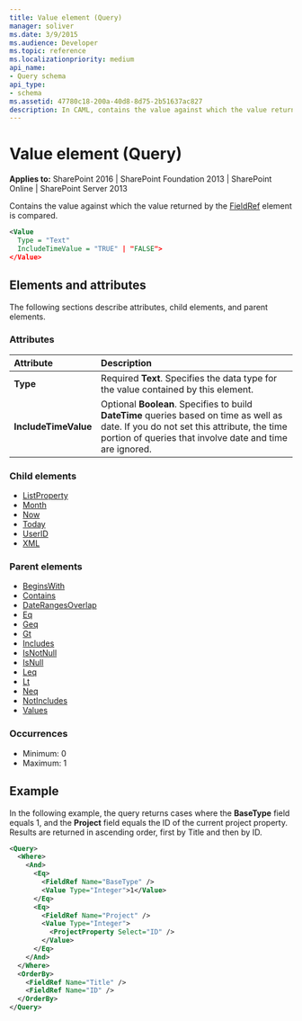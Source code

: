 ```yaml
---
title: Value element (Query)
manager: soliver
ms.date: 3/9/2015
ms.audience: Developer
ms.topic: reference
ms.localizationpriority: medium
api_name:
- Query schema
api_type:
- schema
ms.assetid: 47780c18-200a-40d8-8d75-2b51637ac827
description: In CAML, contains the value against which the value returned by the FieldRef element is compared.
---
```


# Value element (Query)

**Applies to:** SharePoint 2016 | SharePoint Foundation 2013 | SharePoint Online | SharePoint Server 2013

Contains the value against which the value returned by the [FieldRef](fieldref-element-query.md) element is compared.

```XML
<Value
  Type = "Text"
  IncludeTimeValue = "TRUE" | "FALSE">
</Value>
```

## Elements and attributes

The following sections describe attributes, child elements, and parent elements.

### Attributes

|**Attribute**|**Description**|
|:-----|:-----|
|**Type** <br/> |Required **Text**. Specifies the data type for the value contained by this element.  <br/> |
|**IncludeTimeValue** <br/> |Optional **Boolean**. Specifies to build **DateTime** queries based on time as well as date. If you do not set this attribute, the time portion of queries that involve date and time are ignored.  <br/> |

### Child elements

- [ListProperty](listproperty-element-query.md)
- [Month](month-element-query.md)
- [Now](now-element-query.md)
- [Today](today-element-query.md)
- [UserID](userid-element-query.md)
- [XML](xml-element.md)

### Parent elements

- [BeginsWith](beginswith-element-query.md)
- [Contains](contains-element-query.md)
- [DateRangesOverlap](daterangesoverlap-element-query.md)
- [Eq](eq-element-query.md)
- [Geq](geq-element-query.md)
- [Gt](gt-element-query.md)
- [Includes](includes-element-query.md)
- [IsNotNull](isnotnull-element-query.md)
- [IsNull](isnull-element-query.md)
- [Leq](leq-element-query.md)
- [Lt](lt-element-query.md)
- [Neq](neq-element-query.md)
- [NotIncludes](notincludes-element-query.md)
- [Values](values-element-query.md)

### Occurrences

- Minimum: 0
- Maximum: 1

## Example

In the following example, the query returns cases where the **BaseType** field equals 1, and the **Project** field equals the ID of the current project property. Results are returned in ascending order, first by Title and then by ID.

```XML
<Query>
  <Where>
    <And>
      <Eq>
        <FieldRef Name="BaseType" />
        <Value Type="Integer">1</Value>
      </Eq>
      <Eq>
        <FieldRef Name="Project" />
        <Value Type="Integer">
          <ProjectProperty Select="ID" />
        </Value>
      </Eq>
    </And>
  </Where>
  <OrderBy>
    <FieldRef Name="Title" />
    <FieldRef Name="ID" />
  </OrderBy>
</Query>
```

<br/>

